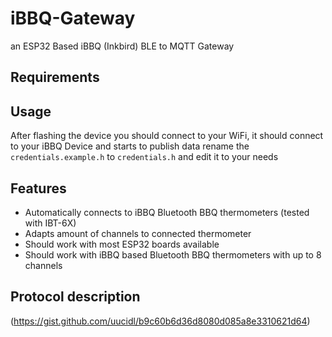 # iBBQ-Gateway 

an ESP32 Based iBBQ (Inkbird) BLE to MQTT Gateway

## Requirements

## Usage

After flashing the device you should connect to your WiFi, it should connect to your iBBQ Device and starts to publish data
rename the `credentials.example.h` to `credentials.h` and edit it to your needs

## Features

* Automatically connects to iBBQ Bluetooth BBQ thermometers (tested with IBT-6X)
* Adapts amount of channels to connected thermometer
* Should work with most ESP32 boards available
* Should work with iBBQ based Bluetooth BBQ thermometers with up to 8 channels

## Protocol description
(https://gist.github.com/uucidl/b9c60b6d36d8080d085a8e3310621d64)
